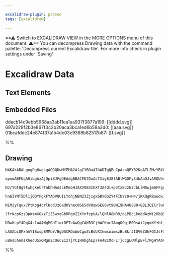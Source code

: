 ```yaml
---

excalidraw-plugin: parsed
tags: [excalidraw]

---
```

==⚠  Switch to EXCALIDRAW VIEW in the MORE OPTIONS menu of this document. ⚠== You can decompress Drawing data with the command palette: 'Decompress current Excalidraw file'. For more info check in plugin settings under 'Saving'


# Excalidraw Data
## Text Elements
## Embedded Files
ddacb14c9ebb5968aa3ab11ea1ea937f3877a199: [[dddd.svg]]
697a229f2b3e867f342b20aca3bca1ed6b59a3d0: [[aaa.svg]]
01bcafddc24e874f37a1b4dc03c9369b82517b87: [[f.svg]]

%%
## Drawing
```compressed-json
N4KAkARALgngDgUwgLgAQQQDwMYEMA2AlgCYBOuA7hADTgQBuCpAzoQPYB2KqATLZMzYBXUtiRoIACyhQ4zZAHoFAc0JRJQgEYA6bGwC2CgF7N6hbEcK4OCtptbErHALRY8RMpWdx8Q1TdIEfARcZgRmBShcZQUebTiATho6IIR9BA4oZm4AbXAwUDAi6HhxdEJ9aKR+YsYWdi40PnzIOtZOADlOMW4AVgAWQYAOADYARh5+mshCDmIsbghcAAZk

opnmABFUqARibgAzAjDpiBJFgDEAdgBBACFN7DuAcTXig8J8fABlWGDFyS4bAaQJvARQUhsADWCAA6iR1NwxqdmBDoQhfjB/hJBB4wRBIX5JBxwtk0MiWhA2HAgWoYEjlstTtZlNjUEzKZhuM4AMxDbT9XpDHki0Viq6neloZz9Zb9AUTZY8q5KlXK5YSymoyEwgDCbHwbFIiwAxIzzatTpogVDlIS5vrDcaJBDrMwaYFMviKAjJNweYzTpIEIRl

NJ/YGtQg9twhgkeCrTnbhHAAJLEMmoHIAXVOB3I6XT3A4Qi+p3txBJzEzJbLlM0wjmAFFgulMpmc6chHBiLhdvtyVceMqxjyEmMxuOhqciBwocXS/gZ2xsDCB6gjvgTlqolAhJmIIg5rNlPiPsEixJlmNNHgDsRiNhJgghld+gdlbgb/1H0rsAkeRGBJNCGHhejGK4QKufFmHcMo8nWMAKUQsYWmzfIAF8akKYpYEQRYKiqfE2gaf1ThIzpujKSc

hn6IYNT5Dl1jOOYFgkFYADV8UILYdhjNBN23ZjzgkbBYQoZY4FIUYz0+H4/jKKQgRBaodx1OFfSRFE0RhTE2QgXFznLYQwyrTNkOKalaVgBkmOKFk2TsyAuWlXorm0ANei87yfJGSVuR5MZlniXptPUx0jVNC1GXxa1V2TIQHQNSKXXIDh3VwT0oG9TS0ADJypBDMNsryyNmLCfjUF6EZ+gSULKQStMM1yXNKXzXBC3XWsl0pCszIXOtmIbRLiBb

NIMiyFqux7PtKog4crlHcdJzGadKVnec0G65dV0qwSEG0vt90WI9HA4U880+BBL3QICrlwHgeASA4eE0HkXxGK4P36V6eGWIFcB5W8vz2EZNF6BJAeIS0tTg3IWiQ6YkLQzDsMpPDFMI5RVOYijGlQHlmlxph2g4LoOB6NBxzlQD41OWZ5hc9Av243jgn7Q5jgOykRPQC5UwARwABVwTAAE0ABlZK+PTFMBYERBx4ptXReFiERckwvRWXFkM/ZjK

JfrNcpKzsDpWzmXOxzTiZ5wxgGbRRgnZ2XYnfzpUA/lQNlN8NR9/oLPBcLkuddAzWi2KbQSpKnUWV10o9CacvVv1SoK4NQ3DNOUWjdcRk+nkpgawkmo7VrmPazqBp65i+tJaurUbUbWwmsvpt7DnBwW0chnohJXxnWZNtQbb1pXNdOa3bnyt3Y6JFOk9peu9cIAfIFNDGfp/wQTRwYSEYhlwQHcA3sYQjP3AAK+vkrnuyckhROG0AQ9ZA+R9Z0KK

DDwHLpY4DgX4s1uA4WgMGdIiwiDFTeAwQgCAKB3CjhWCKocIAmgOOgjB0DsAiCyqmXY+hfjB1jhIE0Z8yFKwgNg0guD8EIPikgkOcc0oZSylgnBE08FpAuHJHWOIDRGXyJQ9hmROEEJ0hpFO3AiaQCoTQtIhDtYKV1vw/WgjZEcPwQAJRMsSeuxtijqJEfggA8jSM2NlyRlRkcIqAoiLicCgBcDqnwpSoAskI6hGiuEOO+IQIwZQ/o1A8XI/QAAV

LAUAbiQPxhAYIBxspBMMbY/BgDSCROoWwCgwZcBdUXIkmxoimxzBuBkrJIQV6ZUhFQIJsFIRfAABpSPHAKIUYo2nKhqdgOp+AxbcH6AGbQYwRh/XVKMlUmpihGDYAYYBlJ6AECEAE1GaiClaKbkbdAFZoF2hIL4/xDdBE7OIMg2ZzE7gGhXiaXUCRrnXIuBcfEmiEDKFLJlU0TZNgfI+fciAyyDE2IUTCUxUAGg1jyYIqSCAzDCGYM8Uguy/FlFH

u8AsCAnmsXhedU5xQMgn2COuCEizTjYCIHAbghLp7FA4B1MoFLTjCCgLOWlpBFl/MgHYAAVggbAWRvjUrgAAWTYPMIpeK9pc3AFhOg55wjAO/hhIAA==
```
%%